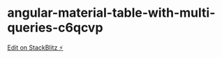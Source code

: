 # angular-material-table-with-multi-queries-c6qcvp

[Edit on StackBlitz ⚡️](https://stackblitz.com/edit/angular-material-table-with-multi-queries-c6qcvp)